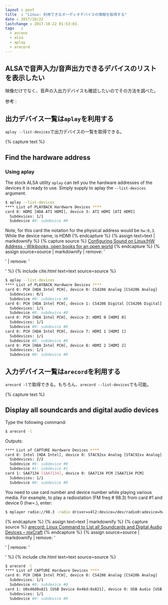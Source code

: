 ```yaml
---
layout : post
title  : "Linux: 利用できるオーディオデバイスの情報を取得する"
date : 2017/10/22
lastchange : 2017-10-22 01:53:03.
tags   :
  - avconv
  - alsa
  - aplay
  - arecord
---
```


## ALSAで音声入力/音声出力できるデバイスのリストを表示したい

映像だけでなく、音声の入出力デバイスも確認したいのでその方法を調べた。

参考 : 

## 出力デバイス一覧は`aplay`を利用する

`aplay --list-devices`で出力デバイスの一覧を取得できる。


{% capture text %}
## Find the hardware address

### Using aplay

The stock ALSA utility `aplay` can tell you the hardware addresses of the devices it is ready to use. 
Simply supply to aplay the `--list-devices` argument.

```sh
$ aplay --list-devices
**** List of PLAYBACK Hardware Devices ****
card 0: HDMI [HDA ATI HDMI], device 3: ATI HDMI [ATI HDMI]
  Subdevices: 1/1
  Subdevice #0: subdevice #0
```

Note, for this card the notation for the physical address would be `hw:0,3`. While the device name, is HDMI
{% endcapture %}
{% assign text=text | markdownify %}
{% capture source %}
[Configuring Sound on Linux/HW Address - Wikibooks, open books for an open world](https://en.wikibooks.org/wiki/Configuring_Sound_on_Linux/HW_Address)
{% endcapture %}
{% assign source=source | markdownify | remove: '<p>' | remove: '</p>' %}
{% include cite.html text=text source=source %}



```sh
$ aplay --list-devices
**** List of PLAYBACK Hardware Devices ****
card 0: PCH [HDA Intel PCH], device 0: CS4206 Analog [CS4206 Analog]
  Subdevices: 0/1
  Subdevice #0: subdevice #0
card 0: PCH [HDA Intel PCH], device 1: CS4206 Digital [CS4206 Digital]
  Subdevices: 1/1
  Subdevice #0: subdevice #0
card 0: PCH [HDA Intel PCH], device 3: HDMI 0 [HDMI 0]
  Subdevices: 1/1
  Subdevice #0: subdevice #0
card 0: PCH [HDA Intel PCH], device 7: HDMI 1 [HDMI 1]
  Subdevices: 1/1
  Subdevice #0: subdevice #0
card 0: PCH [HDA Intel PCH], device 8: HDMI 2 [HDMI 2]
  Subdevices: 1/1
  Subdevice #0: subdevice #0
```


## 入力デバイス一覧は`arecord`を利用する

`arecord -l`で取得できる。もちろん、`arecord --list-devices`でも可能。

{% capture text %}

## Display all soundcards and digital audio devices

Type the following command:
```sh
$ arecord -l
```

Outputs:

```sh
**** List of CAPTURE Hardware Devices ****
card 0: Intel [HDA Intel], device 0: STAC92xx Analog [STAC92xx Analog]
  Subdevices: 2/2
  Subdevice #0: subdevice #0
  Subdevice #1: subdevice #1
card 1: SAA7134 [SAA7134], device 0: SAA7134 PCM [SAA7134 PCM]
  Subdevices: 1/1
  Subdevice #0: subdevice #0
```

You need to use card number and device number while playing various media. 
For example, to play a radiostation (FM freq # 98.3) from card #1 and device 0 (hw=.), enter:

```sh
$ mplayer radio://98.3 -radio driver=v4l2:device=/dev/radio0:adevice=hw=1.0
```
{% endcapture %}
{% assign text=text | markdownify %}
{% capture source %}
[arecord: Linux Command to List all Soundcards and Digital Audio Devices – nixCraft](https://www.cyberciti.biz/tips/howto-display-soundcards-digital-audio-devices.html)
{% endcapture %}
{% assign source=source | markdownify | remove: '<p>' | remove: '</p>' %}
{% include cite.html text=text source=source %}

```sh
$ arecord -l
**** List of CAPTURE Hardware Devices ****
card 0: PCH [HDA Intel PCH], device 0: CS4206 Analog [CS4206 Analog]
  Subdevices: 1/1
  Subdevice #0: subdevice #0
card 1: U0x46d0x821 [USB Device 0x46d:0x821], device 0: USB Audio [USB Audio]
  Subdevices: 1/1
  Subdevice #0: subdevice #0
```

